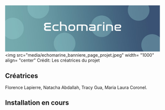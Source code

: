 ![photo bannière](media/echomarine_banniere_page_projet.jpeg)
<img src="media/echomarine_banniere_page_projet.jpeg" width= "1000" align= "center"
Crédit: Les créatrices du projet 



## Créatrices 
Florence Lapierre, Natacha Abdallah, Tracy Gua, Maria Laura Coronel. 

## Installation en cours 

